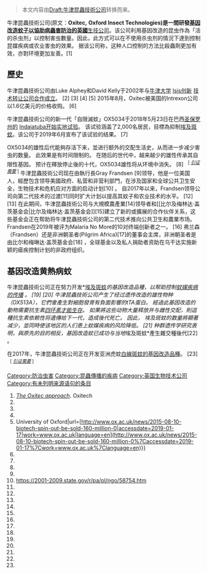 > 本文内容由[Draft:牛津昆蟲技術公司](https://zh.wikipedia.org/wiki/Draft:牛津昆蟲技術公司)转换而来。


牛津昆蟲技術公司(原文：**Oxitec,** **Oxford Insect Technologies)是一間研發[基因改造](https://zh.wikipedia.org/wiki/基因改造 "wikilink")[蚊子以協助病蟲害防治的英國](https://zh.wikipedia.org/wiki/蚊子 "wikilink")**[生技公司](https://zh.wikipedia.org/wiki/生技 "wikilink")。该公司利用基因改造的昆虫作為「活的杀虫剂」以控制害虫數量。因此，此方式可以在不使用杀虫剂的情況下達到控制昆媒疾病或农业害虫的效果。 据该公司称，这种人口控制的方法比殺蟲劑更加有效，亦對环境更加友善。\[1\]

## 歷史

牛津昆蟲技術公司由Luke Alphey和David Kelly于2002年与[牛津大学](../Page/牛津大学.md "wikilink") [Isis创新](https://zh.wikipedia.org/wiki/Isis创新 "wikilink") [技术转让公司合作成立](https://zh.wikipedia.org/wiki/技術轉移 "wikilink")。 \[2\] \[3\] \[4\] \[5\] 2015年8月，Oxitec被美国的Intrexon公司以1.6亿美元的价格收购。 \[6\]

牛津昆蟲技術公司的新一代「自限滅蚊」OX5034于2018年5月23日在巴西[圣保罗州的](../Page/聖保羅_\(巴西\).md "wikilink") [Indaiatuba开始实地试验](../Page/因达亚图巴.md "wikilink")。 该试验涵盖了2,000名居民，目標為抑制[埃及斑蚊](../Page/埃及斑蚊.md "wikilink")。该公司于2019年6月宣布了该试验的结果。 \[7\]

OX5034的雄性后代能夠存活下来，並进行额外的交配生活史，从而进一步减少害虫的数量。 此效果是有时间限制的。 在随后的世代中，越来越少的雄性传承其自限性基因。 预计在釋放停止後的十代，OX5034雄性将从环境中消失。 \[8\]   <sup>\[ *[<span title="This claim needs references to reliable sources. (August 2018)">引证需要</span>](https://zh.wikipedia.org/wiki/Wikipedia:来源请求 "wikilink")* \]</sup> 牛津昆蟲技術公司现在由執行長Gray Frandsen \[9\]领导，他是一位美国人，經歷包含领导美國政府、私营和非营利部門，在涉及国家和全球公共卫生安全，生物技术和危机应对方面的启动计划\[10\] 。 自2017年以来，Frandsen领导公司向第二代技术的过渡\[11\]同时扩大计划以提高其蚊子和农业技术的水平。 \[12\] \[13\] 在此期间，牛津昆蟲技術公司与大規模農產業\[14\]领导者和\[\[比尔及梅林达·盖茨基金会|比尔及梅林达·盖茨基金会\]\]\[15\]建立了新的或擴展的合作伙伴关系，这些基金会正在帮助将牛津昆蟲技術公司的第二代技术推向公共卫生和農業市场。 Frandsen在2019年被评为Malaria No More的10对终端创新者之一。 \[16\] 弗兰森（Frandsen）还是非洲朝圣者(Pilgrim Africa)\[17\]的董事会主席，非洲朝圣者是由比尔和梅琳达·盖茨基金会\[18\] ，全球基金以及私人捐助者资助在乌干达实施新颖的瘧疾控制计划的非政府组织。

## 基因改造黄熱病蚊

牛津昆蟲技術公司正在努力开发*[埃及斑蚊](../Page/埃及斑蚊.md "wikilink")*的基因改造品種，以帮助控制[蚊媒疾病的传播](https://zh.wikipedia.org/wiki/蚊子傳播的疾病 "wikilink") 。 \[19\] \[20\] 牛津昆蟲技術公司产生了经过遗传改造的雄性物种（OX513A），它們會產生對細胞發育有負面影響的tTA蛋白。 經過此基因改造的動物需要抗生素[四环素才能生存](../Page/四環黴素.md "wikilink")。 如果將这些动物大量释放并与雌性交配，則這種抗生素依赖性将遺傳给下一代，造成後代死亡。 因此， *埃及斑蚊的*数量將顯著减少，並同時使该地区的人们患上蚊媒疾病的风险降低。 \[21\] 种群遗传学研究表明，與原先的目的相反，基因改造蚊已成功与当地*埃及斑蚊*產生雜交種後代\[22\] 。

在2017年，牛津昆蟲技術公司正在开发亚洲虎蚊[白線斑蚊的基因改造品種](https://zh.wikipedia.org/wiki/白線斑蚊 "wikilink")。 \[23\]   <sup>\[ *[<span title="This claim needs references to reliable sources. (August 2018)">引证需要</span>](https://zh.wikipedia.org/wiki/Wikipedia:来源请求 "wikilink")* \]</sup>

[Category:防治虫害](https://zh.wikipedia.org/wiki/Category:防治虫害 "wikilink") [Category:昆蟲傳播的疾病](https://zh.wikipedia.org/wiki/Category:昆蟲傳播的疾病 "wikilink") [Category:英国生物技术公司](https://zh.wikipedia.org/wiki/Category:英国生物技术公司 "wikilink") [Category:有未列明来源语句的条目](https://zh.wikipedia.org/wiki/Category:有未列明来源语句的条目 "wikilink")

1.  [*The Oxitec approach*](http://www.oxitec.com/health/our-solution/). Oxitech
2.
3.
4.
5.   University of Oxford|url=[http://www.ox.ac.uk/news/2015-08-10-biotech-spin-out-be-sold-160-million-0|accessdate=2019-01-17|work=www.ox.ac.uk|language=en](http://www.ox.ac.uk/news/2015-08-10-biotech-spin-out-be-sold-160-million-0%7Caccessdate=2019-01-17%7Cwork=www.ox.ac.uk%7Clanguage=en)}}
6.
7.
8.
9.
10. <https://2001-2009.state.gov/r/pa/pl/ngo/58754.htm>
11.
12.
13.
14.
15.
16.
17.
18.
19.
20.
21.
22.
23.